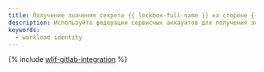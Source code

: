 ```yaml
---
title: Получение значения секрета {{ lockbox-full-name }} на стороне {{ GL }}.
description: Используйте федерации сервисных аккаунтов для получения значения секрета {{ lockbox-short-name }} в {{ yandex-cloud }} во время выполнения рабочего процесса на {{ GL }}.
keywords:
  - workload identity
---
```

{% include [wlif-gitlab-integration](../../_tutorials/security/wlif-gitlab-integration.md) %}